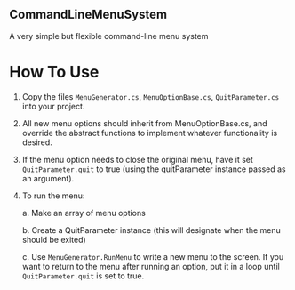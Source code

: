 ## CommandLineMenuSystem
A very simple but flexible command-line menu system 

# How To Use
1. Copy the files `MenuGenerator.cs`, `MenuOptionBase.cs`, `QuitParameter.cs` into your project.
2. All new menu options should inherit from MenuOptionBase.cs, and override the abstract functions to implement whatever functionality is desired.
3. If the menu option needs to close the original menu, have it set `QuitParameter.quit` to true (using the quitParameter instance passed as an argument).
4. To run the menu:

   a. Make an array of menu options
   
   b. Create a QuitParameter instance (this will designate when the menu should be exited)
   
   c. Use `MenuGenerator.RunMenu` to write a new menu to the screen. If you want to return to the menu after running an option, put it in a loop until `QuitParameter.quit` is set to true.
  

